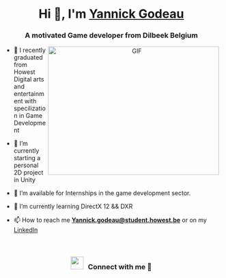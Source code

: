 
<h1 align="center">Hi 👋, I'm <a href="https://www.linkedin.com/in/yannick-godeau-11b493253/" target="blank">
Yannick Godeau</a></h1>
<h3 align="center">A motivated Game developer from Dilbeek Belgium </h3>


<a target="_blank" align="center">
  <img align="right" top="500" height="300" width="400" alt="GIF" src="https://media.giphy.com/media/SWoSkN6DxTszqIKEqv/giphy.gif">
</a>

- 🔭 I recently graduated from Howest Digital arts and entertainment with specilization in Game Development

- 🌱 I’m currently starting a personal 2D project in Unity

- 🤝 I’m available for Internships in the game development sector.

- 🌱 I’m currently learning DirectX 12 && DXR 

- 📫 How to reach me **Yannick.godeau@student.howest.be** or on my <a href="https://www.linkedin.com/in/yannick-godeau-11b493253/" target = "_blank">LinkedIn</a> 

<br/>
<h3 align="center" > <img src="https://media.giphy.com/media/iY8CRBdQXODJSCERIr/giphy.gif" width="30" height="30" style="margin-right: 10px;">Connect with me 🤝 </h3>

<!--
**Yeannick/Yeannick** is a ✨ _special_ ✨ repository because its `README.md` (this file) appears on your GitHub profile.

Here are some ideas to get you started:

- 🔭 I’m currently working on ...
- 🌱 I’m currently learning ...
- 👯 I’m looking to collaborate on ...
- 🤔 I’m looking for help with ...
- 💬 Ask me about ...
- 📫 How to reach me: ...
- 😄 Pronouns: ...
- ⚡ Fun fact: ...
-->
